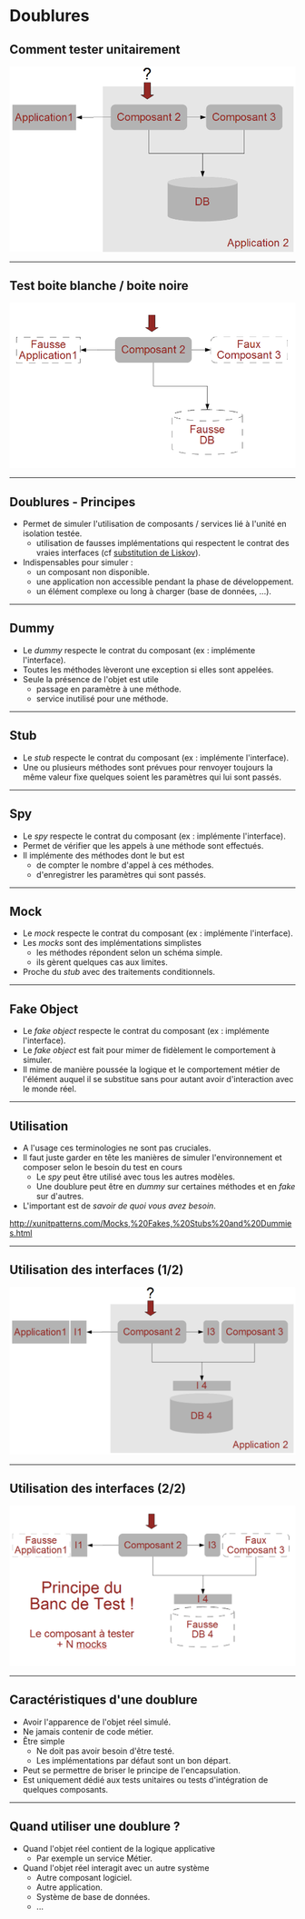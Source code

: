 # Doublures


## Comment tester unitairement

![](ressources/images/diag_3-1.png)


--------


## Test boite blanche / boite noire

![](ressources/images/diag_3-2.png)


--------


## Doublures - Principes

- Permet de simuler l'utilisation de composants / services lié à l'unité en isolation testée.
  - utilisation de fausses implémentations qui respectent le contrat des vraies interfaces 
  (cf [substitution de Liskov](https://fr.wikipedia.org/wiki/Principe_de_substitution_de_Liskov)).
- Indispensables pour simuler :
  - un composant non disponible.
  - une application non accessible pendant la phase de développement.
  - un élément complexe ou long à charger (base de données, ...).


--------


## Dummy

- Le *dummy* respecte le contrat du composant (ex : implémente l'interface).
- Toutes les méthodes lèveront une exception si elles sont appelées.
- Seule la présence de l'objet est utile
  - passage en paramètre à une méthode.
  - service inutilisé pour une méthode.


--------


## Stub

- Le *stub* respecte le contrat du composant (ex : implémente l'interface).
- Une ou plusieurs méthodes sont prévues pour renvoyer toujours la même valeur fixe 
quelques soient les paramètres qui lui sont passés.


--------


## Spy

- Le *spy* respecte le contrat du composant (ex : implémente l'interface).
- Permet de vérifier que les appels à une méthode sont effectués.
- Il implémente des méthodes dont le but est
  - de compter le nombre d'appel à ces méthodes.
  - d'enregistrer les paramètres qui sont passés.


--------


## Mock

- Le *mock* respecte le contrat du composant (ex : implémente l'interface).
- Les *mocks* sont des implémentations simplistes
  - les méthodes répondent selon un schéma simple.
  - ils gèrent quelques cas aux limites.
- Proche du *stub* avec des traitements conditionnels.


--------


## Fake Object

- Le *fake object* respecte le contrat du composant (ex : implémente l'interface).
- Le *fake object* est fait pour mimer de fidèlement le comportement à simuler.
- Il mime de manière poussée la logique et le comportement métier de l'élément auquel 
il se substitue sans pour autant avoir d'interaction avec le monde réel.


--------


## Utilisation

- A l'usage ces terminologies ne sont pas cruciales.
- Il faut juste garder en tête les manières de simuler l'environnement et composer 
selon le besoin du test en cours
  - Le *spy* peut être utilisé avec tous les autres modèles.
  - Une doublure peut être en *dummy* sur certaines méthodes et en *fake* sur d'autres.
- L'important est de *savoir de quoi vous avez besoin*.


http://xunitpatterns.com/Mocks,%20Fakes,%20Stubs%20and%20Dummies.html


--------


## Utilisation des interfaces (1/2)

![](ressources/images/diag_3-3.png)


--------


## Utilisation des interfaces (2/2)

![](ressources/images/diag_3-4.png)


--------


## Caractéristiques d'une doublure

- Avoir l'apparence de l'objet réel simulé.
- Ne jamais contenir de code métier.
- Être simple
  - Ne doit pas avoir besoin d'être testé.
  - Les implémentations par défaut sont un bon départ.
- Peut se permettre de briser le principe de l'encapsulation.
- Est uniquement dédié aux tests unitaires ou tests d'intégration de quelques composants.


--------


## Quand utiliser une doublure ?

- Quand l'objet réel contient de la logique applicative
  - Par exemple un service Métier.
- Quand l'objet réel interagit avec un autre système
  - Autre composant logiciel.
  - Autre application.
  - Système de base de données.
  - ...
